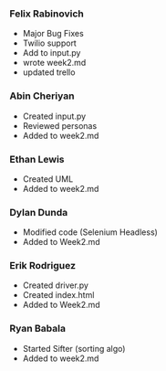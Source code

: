 ### Felix Rabinovich ###
- Major Bug Fixes
- Twilio support
- Add to input.py 
- wrote week2.md
- updated trello

### Abin Cheriyan ###
- Created input.py
- Reviewed personas
- Added to week2.md

### Ethan Lewis ###
- Created UML
- Added to week2.md

### Dylan Dunda ###
- Modified code (Selenium Headless)
- Added to Week2.md

### Erik Rodriguez ###
- Created driver.py 
- Created index.html
- Added to Week2.md

### Ryan Babala ###
- Started Sifter (sorting algo)
- Added to week2.md
